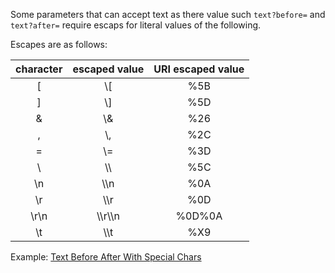 Some parameters that can accept text as there value such `text?before=` and `text?after=` require escaps for literal values of the following.

Escapes are as follows:  

| character   |   escaped value  | URI escaped value |
|:-----------:|:----------------:|:-----------------:|
|     [       |       \\[        |       %5B         |
|     ]       |       \\]        |       %5D         |
|     &       |       \\&        |       %26         |
|     ,       |       \\,        |       %2C         |
|     =       |       \\=        |       %3D         |
|     \\      |       \\\\       |       %5C         |
|     \\n     |       \\\\n      |       %0A         |
|     \\r     |       \\\\r      |       %0D         |
|    \\r\\n   |      \\\\r\\\\n  |      %0D%0A       |
|     \\t     |       \\\\t      |        %X9        | 

Example: [Text Before After With Special Chars](/pages/examples/TextBeforeAfterWithSpecialChars.html)